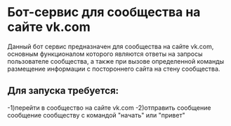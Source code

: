 # Бот-сервис для сообщества на сайте vk.com
Данный бот сервис предназначен для сообщества на сайте vk.com, основным функционалом которого являются
ответы на запросы пользователе сообщества, а также при вызове определенной команды размещение 
информации с постороннего сайта на стену сообщества.
## Для запуска требуется:
-1)перейти в сообщество на сайте vk.com
-2)отправить сообщение сообщение сообществу с командой "начать" или "привет"
